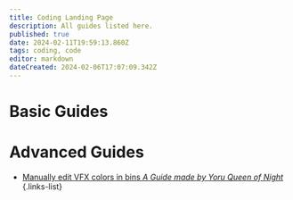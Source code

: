 ```yaml
---
title: Coding Landing Page
description: All guides listed here.
published: true
date: 2024-02-11T19:59:13.860Z
tags: coding, code
editor: markdown
dateCreated: 2024-02-06T17:07:09.342Z
---
```



# Basic Guides


# Advanced Guides

- [Manually edit VFX colors in bins *A Guide made by Yoru Queen of Night*](/specific-guide/coding-landing/man-edit-vfxcolor)
{.links-list}


